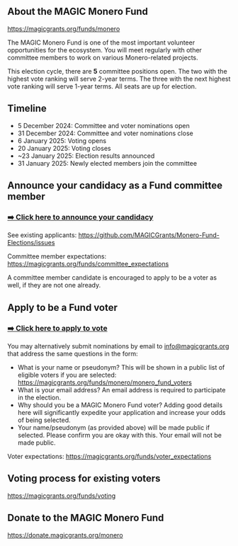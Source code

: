 ## About the MAGIC Monero Fund

https://magicgrants.org/funds/monero

The MAGIC Monero Fund is one of the most important volunteer opportunities for the ecosystem. You will meet regularly with other committee members to work on various Monero-related projects.

This election cycle, there are **5** committee positions open. The two with the highest vote ranking will serve 2-year terms. The three with the next highest vote ranking will serve 1-year terms. All seats are up for election.

## Timeline

* 5 December 2024: Committee and voter nominations open
* 31 December 2024: Committee and voter nominations close
* 6 January 2025: Voting opens
* 20 January 2025: Voting closes
* ~23 January 2025: Election results announced
* 31 January 2025: Newly elected members join the committee

## Announce your candidacy as a Fund committee member

### [➡️ Click here to announce your candidacy](https://github.com/MAGICGrants/Monero-Fund-Elections/issues/new?assignees=&labels=candidate&template=committee-member-application.md&title=Candidate%3A+%5BName%2FPseudonym%5D+for+MAGIC+Monero+Fund)

See existing applicants: https://github.com/MAGICGrants/Monero-Fund-Elections/issues

Committee member expectations: https://magicgrants.org/funds/committee_expectations

A committee member candidate is encouraged to apply to be a voter as well, if they are not one already.

## Apply to be a Fund voter

### [➡️ Click here to apply to vote](https://my.liberaforms.org/magic-monero-fund-nomination-form-2024-12)

You may alternatively submit nominations by email to info@magicgrants.org that address the same questions in the form:

* What is your name or pseudonym? This will be shown in a public list of eligible voters if you are selected: https://magicgrants.org/funds/monero/monero_fund_voters
* What is your email address? An email address is required to participate in the election.
* Why should you be a MAGIC Monero Fund voter? Adding good details here will significantly expedite your application and increase your odds of being selected.
* Your name/pseudonym (as provided above) will be made public if selected. Please confirm you are okay with this. Your email will not be made public.

Voter expectations: https://magicgrants.org/funds/voter_expectations

## Voting process for existing voters

https://magicgrants.org/funds/voting

## Donate to the MAGIC Monero Fund

https://donate.magicgrants.org/monero
